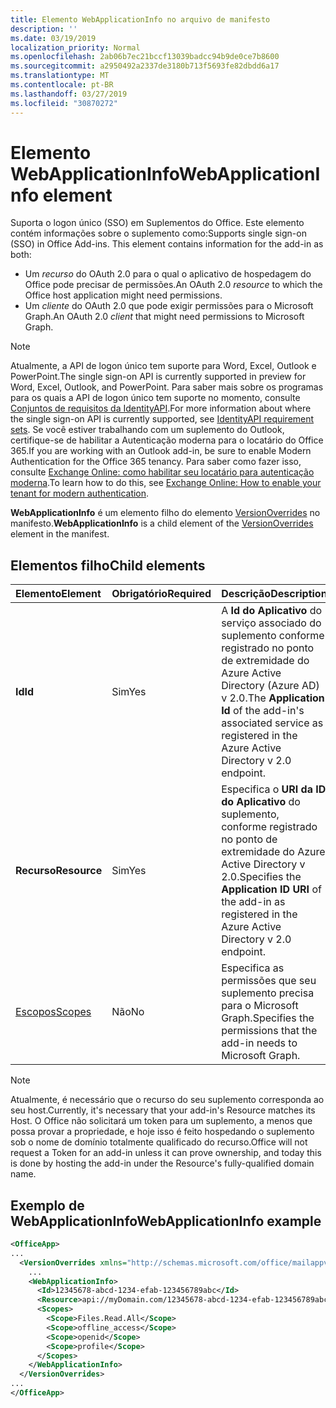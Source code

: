 ```yaml
---
title: Elemento WebApplicationInfo no arquivo de manifesto
description: ''
ms.date: 03/19/2019
localization_priority: Normal
ms.openlocfilehash: 2ab06b7ec21bccf13039badcc94b9de0ce7b8600
ms.sourcegitcommit: a2950492a2337de3180b713f5693fe82dbdd6a17
ms.translationtype: MT
ms.contentlocale: pt-BR
ms.lasthandoff: 03/27/2019
ms.locfileid: "30870272"
---
```

# <a name="webapplicationinfo-element"></a><span data-ttu-id="b2768-102">Elemento WebApplicationInfo</span><span class="sxs-lookup"><span data-stu-id="b2768-102">WebApplicationInfo element</span></span>

<span data-ttu-id="b2768-103">Suporta o logon único (SSO) em Suplementos do Office. Este elemento contém informações sobre o suplemento como:</span><span class="sxs-lookup"><span data-stu-id="b2768-103">Supports single sign-on (SSO) in Office Add-ins. This element contains information for the add-in as both:</span></span>

- <span data-ttu-id="b2768-104">Um *recurso* do OAuth 2.0 para o qual o aplicativo de hospedagem do Office pode precisar de permissões.</span><span class="sxs-lookup"><span data-stu-id="b2768-104">An OAuth 2.0 *resource* to which the Office host application might need permissions.</span></span>
- <span data-ttu-id="b2768-105">Um *cliente* do OAuth 2.0 que pode exigir permissões para o Microsoft Graph.</span><span class="sxs-lookup"><span data-stu-id="b2768-105">An OAuth 2.0 *client* that might need permissions to Microsoft Graph.</span></span>

> [!NOTE]
> <span data-ttu-id="b2768-106">Atualmente, a API de logon único tem suporte para Word, Excel, Outlook e PowerPoint.</span><span class="sxs-lookup"><span data-stu-id="b2768-106">The single sign-on API is currently supported in preview for Word, Excel, Outlook, and PowerPoint.</span></span> <span data-ttu-id="b2768-107">Para saber mais sobre os programas para os quais a API de logon único tem suporte no momento, consulte [Conjuntos de requisitos da IdentityAPI](/office/dev/add-ins/reference/requirement-sets/identity-api-requirement-sets).</span><span class="sxs-lookup"><span data-stu-id="b2768-107">For more information about where the single sign-on API is currently supported, see [IdentityAPI requirement sets](/office/dev/add-ins/reference/requirement-sets/identity-api-requirement-sets).</span></span> <span data-ttu-id="b2768-108">Se você estiver trabalhando com um suplemento do Outlook, certifique-se de habilitar a Autenticação moderna para o locatário do Office 365.</span><span class="sxs-lookup"><span data-stu-id="b2768-108">If you are working with an Outlook add-in, be sure to enable Modern Authentication for the Office 365 tenancy.</span></span> <span data-ttu-id="b2768-109">Para saber como fazer isso, consulte [Exchange Online: como habilitar seu locatário para autenticação moderna](https://social.technet.microsoft.com/wiki/contents/articles/32711.exchange-online-how-to-enable-your-tenant-for-modern-authentication.aspx).</span><span class="sxs-lookup"><span data-stu-id="b2768-109">To learn how to do this, see [Exchange Online: How to enable your tenant for modern authentication](https://social.technet.microsoft.com/wiki/contents/articles/32711.exchange-online-how-to-enable-your-tenant-for-modern-authentication.aspx).</span></span>

<span data-ttu-id="b2768-110">**WebApplicationInfo** é um elemento filho do elemento [VersionOverrides](versionoverrides.md) no manifesto.</span><span class="sxs-lookup"><span data-stu-id="b2768-110">**WebApplicationInfo** is a child element of the [VersionOverrides](versionoverrides.md) element in the manifest.</span></span>  

## <a name="child-elements"></a><span data-ttu-id="b2768-111">Elementos filho</span><span class="sxs-lookup"><span data-stu-id="b2768-111">Child elements</span></span>

|  <span data-ttu-id="b2768-112">Elemento</span><span class="sxs-lookup"><span data-stu-id="b2768-112">Element</span></span> |  <span data-ttu-id="b2768-113">Obrigatório</span><span class="sxs-lookup"><span data-stu-id="b2768-113">Required</span></span>  |  <span data-ttu-id="b2768-114">Descrição</span><span class="sxs-lookup"><span data-stu-id="b2768-114">Description</span></span>  |
|:-----|:-----|:-----|
|  <span data-ttu-id="b2768-115">**Id**</span><span class="sxs-lookup"><span data-stu-id="b2768-115">**Id**</span></span>    |  <span data-ttu-id="b2768-116">Sim</span><span class="sxs-lookup"><span data-stu-id="b2768-116">Yes</span></span>   |  <span data-ttu-id="b2768-117">A **Id do Aplicativo** do serviço associado do suplemento conforme registrado no ponto de extremidade do Azure Active Directory (Azure AD) v 2.0.</span><span class="sxs-lookup"><span data-stu-id="b2768-117">The **Application Id** of the add-in's associated service as registered in the Azure Active Directory v 2.0 endpoint.</span></span>|
|  <span data-ttu-id="b2768-118">**Recurso**</span><span class="sxs-lookup"><span data-stu-id="b2768-118">**Resource**</span></span>  |  <span data-ttu-id="b2768-119">Sim</span><span class="sxs-lookup"><span data-stu-id="b2768-119">Yes</span></span>   |  <span data-ttu-id="b2768-120">Especifica o **URI da ID do Aplicativo** do suplemento, conforme registrado no ponto de extremidade do Azure Active Directory v 2.0.</span><span class="sxs-lookup"><span data-stu-id="b2768-120">Specifies the **Application ID URI** of the add-in as registered in the Azure Active Directory v 2.0 endpoint.</span></span>|
|  [<span data-ttu-id="b2768-121">Escopos</span><span class="sxs-lookup"><span data-stu-id="b2768-121">Scopes</span></span>](scopes.md)                |  <span data-ttu-id="b2768-122">Não</span><span class="sxs-lookup"><span data-stu-id="b2768-122">No</span></span>  |  <span data-ttu-id="b2768-123">Especifica as permissões que seu suplemento precisa para o Microsoft Graph.</span><span class="sxs-lookup"><span data-stu-id="b2768-123">Specifies the permissions that the add-in needs to Microsoft Graph.</span></span>  |

> [!NOTE] 
> <span data-ttu-id="b2768-124">Atualmente, é necessário que o recurso do seu suplemento corresponda ao seu host.</span><span class="sxs-lookup"><span data-stu-id="b2768-124">Currently, it's necessary that your add-in's Resource matches its Host.</span></span> <span data-ttu-id="b2768-125">O Office não solicitará um token para um suplemento, a menos que possa provar a propriedade, e hoje isso é feito hospedando o suplemento sob o nome de domínio totalmente qualificado do recurso.</span><span class="sxs-lookup"><span data-stu-id="b2768-125">Office will not request a Token for an add-in unless it can prove ownership, and today this is done by hosting the add-in under the Resource's fully-qualified domain name.</span></span>

## <a name="webapplicationinfo-example"></a><span data-ttu-id="b2768-126">Exemplo de WebApplicationInfo</span><span class="sxs-lookup"><span data-stu-id="b2768-126">WebApplicationInfo example</span></span>

```xml
<OfficeApp>
...
  <VersionOverrides xmlns="http://schemas.microsoft.com/office/mailappversionoverrides" xsi:type="VersionOverridesV1_0">
    ...
    <WebApplicationInfo>
      <Id>12345678-abcd-1234-efab-123456789abc</Id>
      <Resource>api://myDomain.com/12345678-abcd-1234-efab-123456789abc<Resource>
      <Scopes>
        <Scope>Files.Read.All</Scope>
        <Scope>offline_access</Scope>
        <Scope>openid</Scope>
        <Scope>profile</Scope>        
      </Scopes>
    </WebApplicationInfo>
  </VersionOverrides>
...
</OfficeApp>
```

